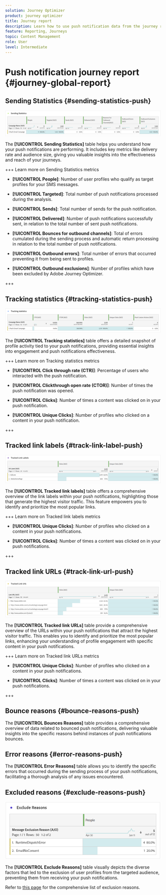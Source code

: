 ```yaml
---
solution: Journey Optimizer
product: journey optimizer
title: Journey report
description: Learn how to use push notification data from the journey report
feature: Reporting, Journeys
topic: Content Management
role: User
level: Intermediate
---
```

# Push notification journey report {#journey-global-report}

## Sending Statistics {#sending-statistics-push}

![](assets/cja-campaign-push-sending-stat.png)

The **[!UICONTROL Sending Statistics]** table helps you understand how your push notifications are performing. It includes key metrics like delivery rate and audience size, giving you valuable insights into the effectiveness and reach of your journeys.

+++ Learn more on Sending Statistics metrics

* **[!UICONTROL People]**: Number of user profiles who qualify as target profiles for your SMS messages.

* **[!UICONTROL Targeted]**: Total number of push notifications processed during the analysis.

* **[!UICONTROL Sends]**: Total number of sends for the push notification.

* **[!UICONTROL Delivered]**: Number of push notifications successfully sent, in relation to the total number of sent push notifications.

* **[!UICONTROL Bounces for outbound channels]**: Total of errors cumulated during the sending process and automatic return processing in relation to the total number of push notifications.

* **[!UICONTROL Outbound errors]**: Total number of errors that occurred preventing it from being sent to profiles.

* **[!UICONTROL Outbound exclusions]**: Number of profiles which have been excluded by Adobe Journey Optimizer.

+++

## Tracking statistics {#tracking-statistics-push}

![](assets/cja-campaign-push-track-stat.png)

The **[!UICONTROL Tracking statistics]** table offers a detailed snapshot of profile activity tied to your push notifications, providing essential insights into engagement and push notifications effectiveness.

+++ Learn more on Tracking statistics metrics

* **[!UICONTROL Click through rate (CTR)]**: Percentage of users who interacted with the push notification.

* **[!UICONTROL Clickthrough open rate (CTOR)]**: Number of times the push notification was opened.

* **[!UICONTROL Clicks]**: Number of times a content was clicked on in your push notification.

* **[!UICONTROL Unique Clicks]**: Number of profiles who clicked on a content in your push notification.

<!--
* **[!UICONTROL Push custom actions]**: 
-->
+++

## Tracked link labels {#track-link-label-push}

![](assets/cja-campaign-push-link-labels.png)

The **[!UICONTROL Tracked link labels]** table offers a comprehensive overview of the link labels within your push notifications, highlighting those that generate the highest visitor traffic. This feature empowers you to identify and prioritize the most popular links.

+++ Learn more on Tracked link labels metrics

* **[!UICONTROL Unique Clicks]**: Number of profiles who clicked on a content in your push notifications.

* **[!UICONTROL Clicks]**: Number of times a content was clicked on in your push notifications.

+++

## Tracked link URLs {#track-link-url-push}

![](assets/cja-campaign-push-link-urls.png)

The **[!UICONTROL Tracked link URLs]** table provide a comprehensive overview of the URLs within your push notifications that attract the highest visitor traffic. This enables you to identify and prioritize the most popular links, enhancing your understanding of profile engagement with specific content in your push notifications.

+++ Learn more on Tracked link URLs metrics

* **[!UICONTROL Unique Clicks]**: Number of profiles who clicked on a content in your push notifications.

* **[!UICONTROL Clicks]**: Number of times a content was clicked on in your push notifications.

+++

## Bounce reasons {#bounce-reasons-push}

The **[!UICONTROL Bounces Reasons]** table provides a comprehensive overview of data related to bounced push notifications, delivering valuable insights into the specific reasons behind instances of push notifications bounces.

## Error reasons {#error-reasons-push}

The **[!UICONTROL Error Reasons]** table allows you to identify the specific errors that occurred during the sending process of your push notifications, facilitating a thorough analysis of any issues encountered.

## Excluded reasons {#exclude-reasons-push}

![](assets/cja-campaign-push-excluded.png)

The **[!UICONTROL Exclude Reasons]** table visually depicts the diverse factors that led to the exclusion of user profiles from the targeted audience, preventing them from receiving your push notifications.

Refer to [this page](exclusion-list.md) for the comprehensive list of exclusion reasons.
